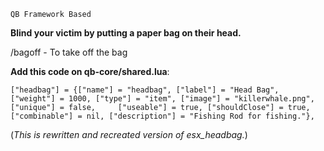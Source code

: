 ``QB Framework Based``

**Blind your victim by putting a paper bag on their head.**

/bagoff - To take off the bag

**Add this code on qb-core/shared.lua**: 

``["headbag"] = {["name"] = "headbag", ["label"] = "Head Bag", ["weight"] = 1000, ["type"] = "item", ["image"] = "killerwhale.png", ["unique"] = false, 	["useable"] = true, ["shouldClose"] = true, ["combinable"] = nil, ["description"] = "Fishing Rod for fishing."},``


(*This is rewritten and recreated version of esx_headbag.*)

